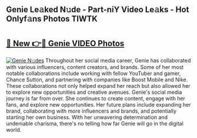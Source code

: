 ## Genie Le𝚊ked N𝚞de - Part-niY Video Le𝚊ks - Hot Onlyf𝚊ns Photos TlWTK

# <h2><a href="http://ab76993.deff.icu/?id=Genie">🔗 New 👉🔴 Genie VIDEO Photos</a></h2>

[![Genie N𝚞des](https://i.imgur.com/rIISA9y.gif)](http://ab76993.deff.icu/?id=Genie)
Throughout her social media career, Genie has collaborated with various influencers, content creators, and brands. Some of her most notable collaborations include working with fellow YouTuber and gamer, Chance Sutton, and partnering with companies like Boost Mobile and Nike. These collaborations not only helped expand her reach but also allowed her to explore new opportunities and creative avenues. Genie's social media journey is far from over. She continues to create content, engage with her fans, and explore new opportunities. Her future plans include expanding her brand, collaborating with more influencers and brands, and potentially starting her own business. With her unwavering determination and undeniable charisma, there's no telling how far Genie will go in the digital world.

